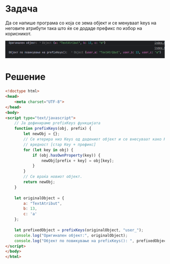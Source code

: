 # Задача

Да се напише програма со која се зема објект и се менуваат keys на неговите атрибути така што ќе се додаде префикс по избор на корисникот.

![img](img/screenshot.png)

# Решение

```html
<!doctype html>
<head>
    <meta charset="UTF-8">
</head>
<body>
<script type="text/javascript">
    // Ја дефинираме prefixKeys функцијата
    function prefixKeys(obj, prefix) {
        let newObj = {};
        // Се итерира низ Keys од дадениот објект и се внесуваат како Keys кои имаат
        // вредност [стар Key + префикс]
        for (let key in obj) {
            if (obj.hasOwnProperty(key)) {
                newObj[prefix + key] = obj[key];
            }
        }
        // Се враќа новиот објект.
        return newObj;
    }

    let originalObject = {
        a: "TextAtribut",
        b: 13,
        c: 'a'
    };

    let prefixedObject = prefixKeys(originalObject, "user_");
    console.log("Оригинален објект:", originalObject);
    console.log("Објект по повикување на prefixKeys(): ", prefixedObject);
</script>
</body>
</html>
```

